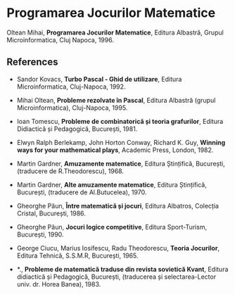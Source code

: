 # Programarea Jocurilor Matematice 

Oltean Mihai, __Programarea Jocurilor Matematice__, Editura Albastră, Grupul Microinformatica, Cluj Napoca, 1996.

## References

- Sandor Kovacs, __Turbo Pascal - Ghid de utilizare__,  Editura Microinformatica, Cluj-Napoca, 1992.

- Mihai Oltean, __Probleme rezolvate în Pascal__, Editura Albastră (grupul Microinformatica), Cluj-Napoca, 1995.

- Ioan Tomescu, __Probleme de combinatorică și teoria grafurilor__, Editura Didiactică și Pedagogică, București, 1981.

- Elwyn Ralph Berlekamp, John Horton Conway, Richard K. Guy, __Winning ways for your mathematical plays__, Academic Press, London, 1982.

- Martin Gardner, __Amuzamente matematice__, Editura Ștințifică, București, (traducere de R.Theodorescu), 1968.

- Martin Gardner, __Alte amuzamente matematice__, Editura Ștințifică, București, (traducere de Al.Butucelea), 1970.

- Gheorghe Păun, __Între matematică și jocuri__, Editura Albatros, Colecția Cristal, București, 1986.

- Gheorghe Păun, __Jocuri logice competitive__, Editura Sport-Turism, București, 1990.

- George Ciucu, Marius Iosifescu, Radu Theodorescu, __Teoria Jocurilor__, Editura Tehnică, S.S.M.R, București, 1965.

- *., __Probleme de matematică traduse din revista sovietică Kvant__, Editura didiactică și Pedagogică, București, (traducerea și selectarea-Lector univ. dr. Horea Banea), 1983.